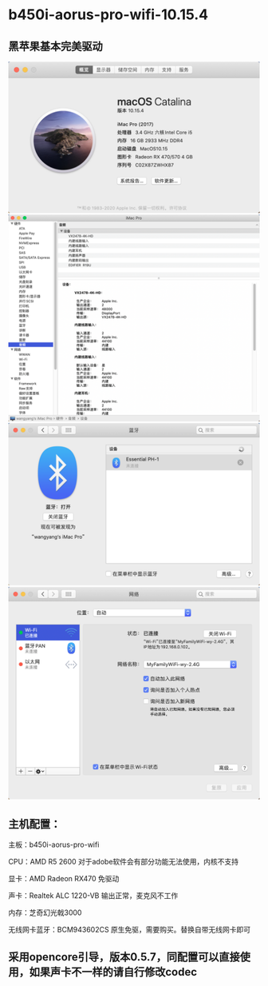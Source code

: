 # b450i-aorus-pro-wifi-10.15.4

## 黑苹果基本完美驱动



<img src="https://github.com/MikasaEmiya/RainmeterSkins_4K/raw/master/images/关于本机.png" style="zoom: 50%;" />



<img src="https://github.com/MikasaEmiya/RainmeterSkins_4K/raw/master/images/音频.png" style="zoom: 50%;" />

<img src="https://github.com/MikasaEmiya/RainmeterSkins_4K/raw/master/images/蓝牙.png" style="zoom: 50%;" />

<img src="https://github.com/MikasaEmiya/RainmeterSkins_4K/raw/master/images/无线网络.png" style="zoom: 50%;" />



## 主机配置：

主板：b450i-aorus-pro-wifi 

CPU：AMD R5 2600   对于adobe软件会有部分功能无法使用，内核不支持

显卡：AMD Radeon RX470  免驱动

声卡：Realtek ALC 1220-VB   输出正常，麦克风不工作

内存：芝奇幻光戟3000

无线网卡蓝牙：BCM943602CS   原生免驱，需要购买。替换自带无线网卡即可



## 采用opencore引导，版本0.5.7，同配置可以直接使用，如果声卡不一样的请自行修改codec






